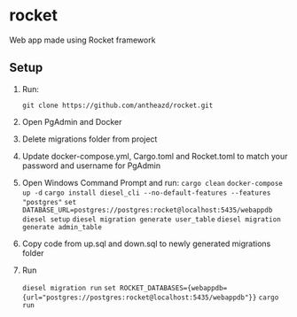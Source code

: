 # rocket

Web app made using Rocket framework

## Setup

 1. Run:

    `git clone https://github.com/antheazd/rocket.git`

 2. Open PgAdmin and Docker 

 3. Delete migrations folder from project

 4. Update docker-compose.yml, Cargo.toml and Rocket.toml to match your password and username for PgAdmin

 5. Open Windows Command Prompt and run:
    `cargo clean`
    `docker-compose up -d`
    `cargo install diesel_cli --no-default-features --features "postgres"`
    `set DATABASE_URL=postgres://postgres:rocket@localhost:5435/webappdb`
    `diesel setup`
    `diesel migration generate user_table`
    `diesel migration generate admin_table`
 
 6. Copy code from up.sql and down.sql to newly generated migrations folder

 7. Run

    `diesel migration run`
    `set ROCKET_DATABASES={webappdb={url="postgres://postgres:rocket@localhost:5435/webappdb"}}`
    `cargo run`

